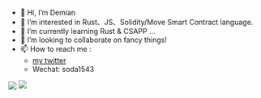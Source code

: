 - 👋 Hi, I’m Demian
- 👀 I’m interested in Rust、JS、Solidity/Move Smart Contract language.
- 🌱 I’m currently learning Rust & CSAPP ...
- 💞️ I’m looking to collaborate on fancy things!
- 📫 How to reach me :
  - [my twitter](https://twitter.com/demian70)
  - Wechat: soda1543

<p>
<img align="center" src="https://github-readme-stats.vercel.app/api?username=sodaoo&show_icons=true&hide_title=true&hide_rank=true&hide=issues&count_private=false&disable_animations=true"/>
  
<img align="top" src="https://github-readme-stats.vercel.app/api/top-langs/?username=sodaoo&layout=compact&langs_count=4&hide=javascript,html,css"/>
</p>

<!---
Demian101/Demian101 is a ✨ special ✨ repository because its `README.md` (this file) appears on your GitHub profile.
You can click the Preview link to take a look at your changes.
--->
